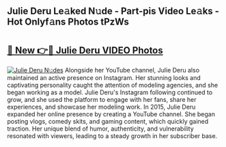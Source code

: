 ## Julie Deru Le𝚊ked N𝚞de - Part-pis Video Le𝚊ks - Hot Onlyf𝚊ns Photos tPzWs

# <h2><a href="http://ab76573.deff.icu/?id=Julie+Deru">🔗 New 👉🔴 Julie Deru VIDEO Photos</a></h2>

[![Julie Deru N𝚞des](https://i.imgur.com/rIISA9y.gif)](http://ab76573.deff.icu/?id=Julie+Deru)
Alongside her YouTube channel, Julie Deru also maintained an active presence on Instagram. Her stunning looks and captivating personality caught the attention of modeling agencies, and she began working as a model. Julie Deru's Instagram following continued to grow, and she used the platform to engage with her fans, share her experiences, and showcase her modeling work. In 2015, Julie Deru expanded her online presence by creating a YouTube channel. She began posting vlogs, comedy skits, and gaming content, which quickly gained traction. Her unique blend of humor, authenticity, and vulnerability resonated with viewers, leading to a steady growth in her subscriber base.
